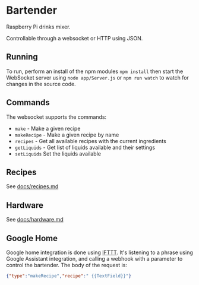 # Bartender
Raspberry Pi drinks mixer.

Controllable through a websocket or HTTP using JSON.

## Running
To run, perform an install of the npm modules `npm install` then start the WebSocket server using `node app/Server.js` or `npm run watch` to watch for changes in the source code.

## Commands
The websocket supports the commands:

* `make` - Make a given recipe
* `makeRecipe` - Make a given recipe by name
* `recipes` - Get all available recipes with the current ingredients
* `getLiquids` - Get list of liquids available and their settings
* `setLiquids` Set the liquids available


## Recipes
See [docs/recipes.md](./docs/recipes.md)

## Hardware
See [docs/hardware.md](./docs/hardware.md)

## Google Home
Google home integration is done using [IFTTT](https://ifttt.com/home). It's listening to a phrase using Google Assistant integration, and calling a webhook with a parameter to control the bartender.
The body of the request is: 

```json
{"type":"makeRecipe","recipe":" {{TextField}}"}
```